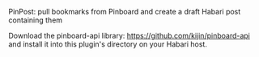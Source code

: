 PinPost: pull bookmarks from Pinboard and create a draft Habari post containing them

Download the pinboard-api library:
   https://github.com/kijin/pinboard-api
and install it into this plugin's directory on your Habari host.

